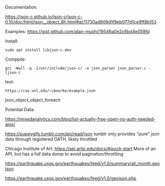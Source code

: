 
Documentation:

https://json-c.github.io/json-c/json-c-0.10/doc/html/json__object_8h.html#ac11730ad909d1f9eb077d1ce9ff8b153

Examples:
https://gist.github.com/alan-mushi/19546a0e2c6bd4e059fd

Install:

`sudo apt install libjson-c-dev`

Comppile:

`gcc -Wall -g -I/usr/include/json-c/ -o json_parser json_parser.c -ljson-c`

test:

`https://cse.unl.edu/~cbourke/example.json`


json_object_object_foreach

Potential Data:

https://mixedanalytics.com/blog/list-actually-free-open-no-auth-needed-apis/

https://puppygifs.tumblr.com/api/read/json
tumblr only provides "pure" json data through registered OATH, likely throttled

Chicago Institute of Art:
https://api.artic.edu/docs/#quick-start
More of an API, but has a full data dump to avoid pagination/throttling


https://earthquake.usgs.gov/earthquakes/feed/v1.0/summary/all_month.geojson

https://earthquake.usgs.gov/earthquakes/feed/v1.0/geojson.php
